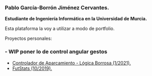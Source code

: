 ### Pablo García-Borrón Jiménez Cervantes.

**Estudiante de Ingeniería Informática en la Universidad de Murcia.** <br />

Esta plataforma la voy a utilizar a modo de portfolio.<br />

Proyectos personales:
### - WIP poner lo de control angular gestos

- [Controlador de Aparcamiento - Lógica Borrosa (1/2021).](https://github.com/garcibo/ControladorAparcamientoFuzzyLogic.git)
- [FutStats (10/2019).](https://github.com/garcibo/FutStats.git)
